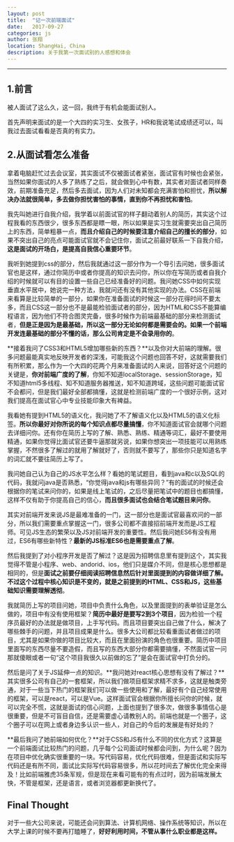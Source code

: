 ```yaml
---
layout: post
title:  "记一次前端面试"
date:   2017-09-27
categories: js
author: 张翔
location: ShangHai, China
description: 关于我第一次面试别的人感想和体会
---
```

---
## 1.前言
被人面试了这么久，这一回，我终于有机会能面试别人。

首先声明来面试的是一个大四的实习生、女孩子，HR和我说笔试成绩还可以，叫我过去面试看看是否真的有实力。


## 2.从面试看怎么准备
拿着电脑赶忙过去会议室，其实面试不仅被面试者紧张，面试官有时候也会紧张，当然如果你面试的人多了熟练了之后，就会做到心中有数，其实者对面试者同样奏效，前期准备充足，然后多去面试，因为人们对未知都会充满害怕和担忧，**所以解决办法就很简单，多去做你担忧害怕的事情，直到你不再担忧和害怕**。

我先叫她进行自我介绍，我学着以前面试官的样子翻动着别人的简历，其实这个过程我看的东西很少，很多东西都是瞟一眼，所以如果是实习生就需要突出自己简历上的东西，简单粗暴一点，**而且介绍自己的时候要注意介绍自己的擅长的部分**，如果不突出自己的亮点可能面试官就不会记住你，面试之前最好联系一下自我介绍，**这是面试的开场白，是提高自我信心重要环节**。

我听到她提到css的部分，然后我就通过这一部分作为一个导引去问她，很多面试官也是这样，通过你简历中或者你提高的知识去问你，所以你在写简历或者自我介绍的时候就可以有目的设置一些自己已经准备好的问题。我问她CSS中如何实现垂直水平居中，她说完一种方法，我就问还有没有其他实现的办法。CSS在前端来看算是比较简单的一部分，如果你在准备面试的时候这一部分花得时间不要太多，而且CSS这一部分也不是最能检验面试者的部分，因为HTML和CSS不能算编程语言，因为他们不符合图灵完备，很多时候作为前端最基础的部分来检测面试者，**但是正是因为是最基础，所以这一部分无论如何都是需要会的。如果一个前端开发连最基础的部分不懂的话，那么公司肯定是不会录用你的**。

**接着我问了CSS3和HTML5增加哪些新的东西？**以及你对大前端的理解。很多问题最能真实地反映开发者的深浅，可能我这个问题也回答不好，这就需要我们有所积累，那么作为一个大四的花两个月来准备面试的人来说，回答好这个问题的关键是，**你对前端广度的了解**，你知不知道localStorage、sessionStorage，知不知道html5多线程、知不知道服务器推送，知不知道跨域，这些问题可能面试官不会都问，但是我们最好全部都搞懂，这就是检测前端广度的一个很好示例，这对我们提高在面试官心中专业技能印象大有裨益。

我看她有提到HTML5的语义化，我问她了不了解语义化以及HTML5的语义化标签。**所以你最好对你所说的每个知识点都尽量搞懂**，你不知道面试官会就哪个问题去详细问你。还有你在简历上写的了解、熟悉、熟练、精通等词汇，最好不要使用精通，如果你觉得比面试官还要牛逼那就另说，如果你想突出一项技能可以用熟练掌握，不然很多了解过的就用了解就好了，否则就不要写了，那些你只是知道名字的词汇就不要往简历上写了。

我问她自己认为自己的JS水平怎么样？看她的笔试题目，看到java和c以及SQL的代码，我就问java是否熟悉，“你觉得java和js有哪些异同？”有的面试的时候还会根据你的笔试来问你的，如果是线上笔试的，之后尽量把笔试中的题目也都搞懂，这样不仅有助于你提高自己的信心，**而且很多面试也会结合笔试题目来问你**。

其实对前端开发来说JS是最难准备的一门，这一部分也是面试官最喜欢问的一部分，所以我们需要重点掌握这一门，很多公司都不直接招前端开发而是JS工程师。可见JS生态的繁荣以及JS对前端开发的重要性。然后我问她ES6有没有用过，ES6有哪些新特性？**最新的JS标准ES6也是需要重点了解**。

然后我提到了对小程序开发是否了解过？这是因为招聘信息里有提到这个，其实我觉得不管是小程序、web、andorid、ios，他们只是媒介不同，但是核心思想都是相同的，但是**面试之前要仔细阅读招聘信息然后针对里面提到的内容做详细了解。不过这个过程中核心知识是不变的，就是之前提到的HTML、CSS和JS，这些基础知识需要理解透彻**。

我就简历上写的项目问她，项目中负责什么角色，以及里面提到的表单验证是怎么做的，项目中有没有使用框架？**简历中最好是要写2到3个项目**，因为检验一个程序员最好的办法就是做项目，上手写代码。而且项目要突出自己做了什么，解决了哪些棘手的问题，并且项目成果是什么。很多大公司都比较看重面试者做过的项目，尤其是如果你做的项目比较大，而且在里面扮演的角色也很重要。简历中项目里面写的东西尽量不要造假，而且写的东西大部分你都需要搞懂，不然面试官一问那就傻眼或者一句“这个项目我很久以前做的忘了”是会在面试官中打负分的。

然后是问了关于JS延伸一点的知识。**我问她对react核心思想有没有了解过？**其实很多公司有自己的一套框架，所以我们做项目框架求精不求多，这就是触类旁通，对于一些当下热门的框架我们可以做一些使用和了解，最好有个自己经常使用的框架，可以是react，可以是Vue。这样面试官会根据你所擅长问你的时候，就可以完全不慌，这就是面试的信心问题，上面也提到了很多次，做很多事情信心是很重要，但是不可盲目自信，还是需要虚心请教别人的。前端也就是一个圈子，这个圈子可以在网上或者身边多认识一些人，对自己的今后的发展是有好处的？

**最后我问了她前端如何优化？**对于CSS和JS有什么不同的优化方式？这算是一个前端面试比较热门的问题，几乎每个公司面试时候都会问到，为什么呢？因为在项目中优化确实很重要的一块。写代码容易，优化代码很难，但是面试和实际写代码还是有所不同，面试比实际写代码容易很多，所以花时间去了解优化完全来得及！比如前端雅虎35条军规，但是现在来看可能有的有点过时，因为前端发展太快，不管是框架，还是语言，或者浏览器都更新换代了。

## Final Thought
对于一些大公司来说，可能还会问到算法、计算机网络、操作系统等知识，所以在大学上课的时候不要再打瞌睡了，**好好利用时间，不管从事什么职业都是这样。**